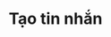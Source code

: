 ---
title: "Tạo tin nhắn"
image1 : "/vi/createmessage/AddReceiver_Parent.png"
img_title1 : "Hình 01"
comment1 : "VÙNG THAO TÁC : - thẻ Phụ Huynh : bấm vào để thay đổi vai trò bạn muốn. -Nhập tên. - OK : nhấn vào để thực hiện tìm kiếm."
comment2 : "VÙNG THAO TÁC : - thẻ Học Sinh : bấm vào để thay đổi vai trò bạn muốn. -Nhập tên. - OK : nhấn vào để thực hiện tìm kiếm."
comment3 : "VÙNG THAO TÁC : - thẻ Giám Sát Viên : bấm vào để thay đổi vai trò bạn muốn. -Nhập tên. - OK : nhấn vào để thực hiện tìm kiếm."
comment4 : "VÙNG THAO TÁC : - thẻ Giáo Viên : bấm vào để thay đổi vai trò bạn muốn. -Nhập tên. - OK : nhấn vào để thực hiện tìm kiếm."
img1_coords1 : "218,464,235,480"
img1_link1 : "/post/vi/step48_create_message/"
image2 : "/vi/AddReceiver_Student.png"
img_title2 : "Hình 02"
img2_coords1 : "218,464,235,480"
img2_link1 : "/post/vi/step48_create_message/"
image3 : "/vi/AddReceiver_Supervisor.png"
img_title3 : "Hình 03"
img3_coords1 : "218,464,235,480"
img3_link1 : "/post/vi/step48_create_message/"
image4 : "/vi/AddReceiver_Teacher.png"
img_title4 : "Hình 04"
img4_coords1 : "218,464,235,480"
img4_link1 : "/post/vi/step48_create_message/"
tranvi : "/post/vi/createmessage/step49_add_receiver/"
tranen : "/post/en/createmessage/step49_add_receiver/"
pos : "1"
---